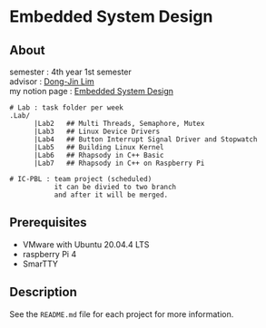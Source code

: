 # Embedded System Design
## About
semester : 4th year 1st semester
<br>
advisor : [Dong-Jin Lim](http://limdj.com/embedded.html) 
<br>
my notion page : [Embedded System Design](https://www.notion.so/Embedded-System-Design-f71baffc1fdc4cf4b9a74750de64e80a)
<br>
```
# Lab : task folder per week
.Lab/
      |Lab2   ## Multi Threads, Semaphore, Mutex
      |Lab3   ## Linux Device Drivers
      |Lab4   ## Button Interrupt Signal Driver and Stopwatch
      |Lab5   ## Building Linux Kernel
      |Lab6   ## Rhapsody in C++ Basic
      |Lab7   ## Rhapsody in C++ on Raspberry Pi
      
# IC-PBL : team project (scheduled) 
           it can be divied to two branch
           and after it will be merged.
```
## Prerequisites
- VMware with Ubuntu 20.04.4 LTS
- raspberry Pi 4
- SmarTTY
## Description
See the `README.md` file for each project for more information.
